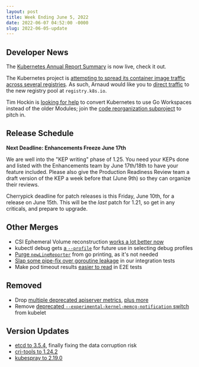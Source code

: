 ```yaml
---
layout: post
title: Week Ending June 5, 2022
date: 2022-06-07 04:52:00 -0000
slug: 2022-06-05-update
---
```


## Developer News

The [Kubernetes Annual Report Summary](https://kubernetes.io/blog/2022/06/01/annual-report-summary-2021/) is now live, check it out.

The Kubernetes project is [attempting to spread its container image traffic across several registries](https://github.com/kubernetes/k8s.io/wiki/New-Registry-url-for-Kubernetes-(registry.k8s.io)).  As such, Arnaud would like you to [direct traffic](https://groups.google.com/a/kubernetes.io/g/dev/c/DYZYNQ_A6_c) to the new registry pool at `registry.k8s.io`.

Tim Hockin is [looking for help](https://groups.google.com/a/kubernetes.io/g/dev/c/zcGFMru0gPU) to convert Kubernetes to use Go Workspaces instead of the older Modules; join the [code reorganization subproject](https://github.com/kubernetes/community/blob/9fb7dda78a0cffac8051e98caca6e75f9893ff11/sig-architecture/README.md#code-organization) to pitch in.

## Release Schedule

**Next Deadline: Enhancements Freeze June 17th**

We are well into the "KEP writing" phase of 1.25.  You need your KEPs done and listed with the Enhancements team by June 17th/18th to have your feature included.  Please also give the Production Readiness Review team a draft version of the KEP a week before that (June 9th) so they can organize their reviews.

Cherrypick deadline for patch releases is this Friday, June 10th, for a release on June 15th.  This will be the *last* patch for 1.21, so get in any criticals, and prepare to upgrade.

## Other Merges

* CSI Ephemeral Volume reconstruction [works a lot better now](https://github.com/kubernetes/kubernetes/pull/108997)
* kubectl debug gets [a `--profile`](https://github.com/kubernetes/kubernetes/pull/105008) for future use in selecting debug profiles
* [Purge `newLineReporter`](https://github.com/kubernetes/kubernetes/pull/110319) from go printing, as it's not needed
* [Slap some pipe-fix over goroutine leakage](https://github.com/kubernetes/kubernetes/pull/110264) in our integration tests
* Make pod timeout results [easier to read](https://github.com/kubernetes/kubernetes/pull/109828) in E2E tests

## Removed

* Drop [multiple deprecated apiserver metrics](https://github.com/kubernetes/kubernetes/pull/110337), [plus more](https://github.com/kubernetes/kubernetes/pull/110310)
* Remove [deprecated `--experimental-kernel-memcg-notification` switch](https://github.com/kubernetes/kubernetes/pull/109388) from kubelet

## Version Updates

* [etcd to 3.5.4](https://github.com/kubernetes/kubernetes/pull/110033), finally fixing the data corruption risk
* [cri-tools to 1.24.2](https://github.com/kubernetes/kubernetes/pull/109813)
* [kubespray to 2.19.0](https://github.com/kubernetes-sigs/kubespray/releases/tag/v2.19.0)
